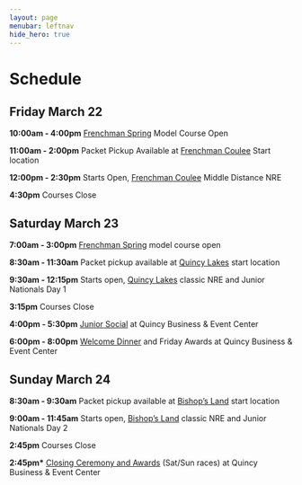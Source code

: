 ```yaml
---
layout: page
menubar: leftnav
hide_hero: true
---
```


# Schedule

## Friday March 22

**10:00am - 4:00pm** [Frenchman Spring](/venues/model) Model Course Open

**11:00am - 2:00pm** Packet Pickup Available at [Frenchman Coulee](/venues/friday) Start location

**12:00pm - 2:30pm** Starts Open, [Frenchman Coulee](/venues/friday) Middle Distance NRE

**4:30pm** Courses Close

## Saturday March 23

**7:00am - 3:00pm** [Frenchman Spring](/venues/model) model course open

**8:30am - 11:30am** Packet pickup available at [Quincy Lakes](/venues/saturday) start location

**9:30am - 12:15pm**  Starts open, [Quincy Lakes](/venues/saturday) classic NRE and Junior Nationals Day 1

**3:15pm** Courses Close

**4:00pm - 5:30pm** [Junior Social](/social-events) at Quincy Business & Event Center

**6:00pm - 8:00pm** [Welcome Dinner](/social-events) and Friday Awards at Quincy Business & Event Center

## Sunday March 24

**8:30am - 9:30am** Packet pickup available at [Bishop’s Land](/venues/sunday) start location

**9:00am - 11:45am**  Starts open, [Bishop’s Land](/venues/sunday) classic NRE and Junior Nationals Day 2

**2:45pm** Courses Close

**2:45pm\*** [Closing Ceremony and Awards](/social-events) (Sat/Sun races) at Quincy Business & Event Center
